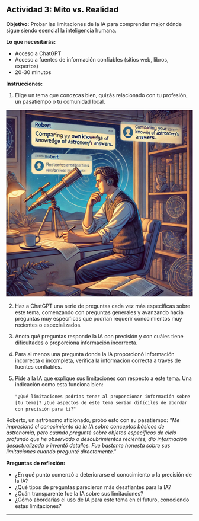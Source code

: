 ## Actividad 3: Mito vs. Realidad

**Objetivo:** Probar las limitaciones de la IA para comprender mejor dónde sigue siendo esencial la inteligencia humana.


**Lo que necesitarás:**
- Acceso a ChatGPT
- Acceso a fuentes de información confiables (sitios web, libros, expertos)
- 20-30 minutos


**Instrucciones:**

1. Elige un tema que conozcas bien, quizás relacionado con tu profesión, un pasatiempo o tu comunidad local.

![](images/testing-limitations.jpg)

2. Haz a ChatGPT una serie de preguntas cada vez más específicas sobre este tema, comenzando con preguntas generales y avanzando hacia preguntas muy específicas que podrían requerir conocimientos muy recientes o especializados.

3. Anota qué preguntas responde la IA con precisión y con cuáles tiene dificultades o proporciona información incorrecta.

4. Para al menos una pregunta donde la IA proporcionó información incorrecta o incompleta, verifica la información correcta a través de fuentes confiables.

5. Pide a la IA que explique sus limitaciones con respecto a este tema. Una indicación como esta funciona bien: 
   
   `"¿Qué limitaciones podrías tener al proporcionar información sobre [tu tema]? ¿Qué aspectos de este tema serían difíciles de abordar con precisión para ti?"`

Roberto, un astrónomo aficionado, probó esto con su pasatiempo: *"Me impresionó el conocimiento de la IA sobre conceptos básicos de astronomía, pero cuando pregunté sobre objetos específicos de cielo profundo que he observado o descubrimientos recientes, dio información desactualizada o inventó detalles. Fue bastante honesta sobre sus limitaciones cuando pregunté directamente."*

**Preguntas de reflexión:**

- ¿En qué punto comenzó a deteriorarse el conocimiento o la precisión de la IA?
- ¿Qué tipos de preguntas parecieron más desafiantes para la IA?
- ¿Cuán transparente fue la IA sobre sus limitaciones?
- ¿Cómo abordarías el uso de IA para este tema en el futuro, conociendo estas limitaciones?

--- 